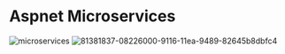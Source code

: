 # Aspnet Microservices
![microservices](https://user-images.githubusercontent.com/103562305/165698551-a321a5df-2345-4eb2-912f-f7b1213b9cf8.png)
![81381837-08226000-9116-11ea-9489-82645b8dbfc4](https://user-images.githubusercontent.com/103562305/170031433-8d5db2dc-75fd-42a7-998c-d9ce2cec2e38.png)
